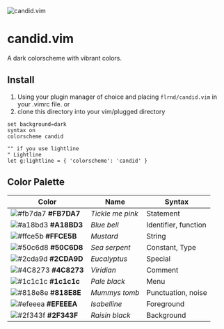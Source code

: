 ![candid.vim](https://github.com/flrnprz/candid.vim/blob/master/candid-screen.png)

# candid.vim

A dark colorscheme with vibrant colors.

## Install

1. Using your plugin manager of choice and placing `flrnd/candid.vim` in your .vimrc file.
   or
2. clone this directory into your vim/plugged directory

````vim
set background=dark
syntax on
colorscheme candid

"" if you use lightline
" Lightline
let g:lightline = { 'colorscheme': 'candid' }
````
## Color Palette
| Color                                                                | Name             | Syntax     |
-----------------------------------------------------------------------|------------------|------------|
| ![#fb7da7](https://placehold.it/15/fb7da7/000000?text=+) **#FB7DA7** | _Tickle me pink_ | Statement|
| ![#a18bd3](https://placehold.it/15/a18bd3/000000?text=+) **#A18BD3** | _Blue bell_      | Identifier, function |
| ![#ffce5b](https://placehold.it/15/ffce5b/000000?text=+) **#FFCE5B** | _Mustard_        | String |
| ![#50c6d8](https://placehold.it/15/50c6d8/000000?text=+) **#50C6D8** | _Sea serpent_    | Constant, Type |
| ![#2cda9d](https://placehold.it/15/2cda9d/000000?text=+) **#2CDA9D** | _Eucalyptus_     | Special |
| ![#4C8273](https://placehold.it/15/4C8273/000000?text=+) **#4C8273** | _Viridian_       | Comment |
| ![#1c1c1c](https://placehold.it/15/1c1c1c/000000?text=+) **#1c1c1c** | _Pale black_     | Menu       |
| ![#818e8e](https://placehold.it/15/818e8e/000000?text=+) **#818E8E** | _Mummys tomb_    | Punctuation, noise |
| ![#efeeea](https://placehold.it/15/efeeea/000000?text=+) **#EFEEEA** | _Isabelline_     | Foreground |
| ![#2f343f](https://placehold.it/15/2f343f/000000?text=+) **#2F343F** | _Raisin black_   | Background |
